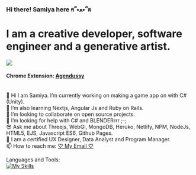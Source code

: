 ### Hi there! Samiya here ฅ՞•ﻌ•՞ต

# I am a creative developer, software engineer and a generative artist.
![](https://komarev.com/ghpvc/?username=jojo142&color=ff69b4)

#### Chrome Extension: <a href="https://chrome.google.com/webstore/detail/agendussy/fjkeibaligkgcgdjocidpobcdkboibcd" target="_blank">Agendussy</a>    
<br>🔭 Hi I am Samiya. I’m currently working on making a game app on with C#(Unity).
<br>🌱 I’m also learning Nextjs, Angular Js and Ruby on Rails.
<br>🦄 I’m looking to collaborate on open source projects.
<br>🤔 I’m looking for help with C# and BLENDERrrr ;-;
<br>😎 Ask me about Threejs, WebGl, MongoDB, Heruko, Netlify, NPM, NodeJs, HTML5, EJS, Javascript ES6, Github Pages.
<br>🧠 I am a certified UX Designer, Data Analyst and Program Manager. 
<br>📫 How to reach me: <a href="samiyanurislam@brandeis.edu" target="_blank">♡ My Email ♡</a><br>

Languages and Tools: <br>
[![My Skills](https://skillicons.dev/icons?i=javascript,css,docker,discord,eclipse,heroku,react,nodejs,mongodb,wordpress,python,java,cs,powershell,flutter,git,atom,cpp,unity,figma,illustrator,angular,photoshop
)](https://skillicons.dev)
</br>
